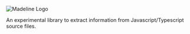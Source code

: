 ![Madeline Logo](https://i.ibb.co/ypX3gC3/Madeline2.png)

An experimental library to extract information from Javascript/Typescript source files.
